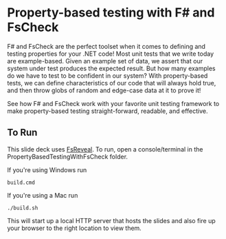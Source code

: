 # Property-based testing with F# and FsCheck

F# and FsCheck are the perfect toolset when it comes to defining and testing properties for your .NET code! Most unit tests that we write today are example-based. Given an example set of data, we assert that our system under test produces the expected result. But how many examples do we have to test to be confident in our system? With property-based tests, we can define characteristics of our code that will always hold true, and then throw globs of random and edge-case data at it to prove it!

See how F# and FsCheck work with your favorite unit testing framework to make property-based testing straight-forward, readable, and effective.

## To Run

This slide deck uses [FsReveal](https://github.com/fsprojects/FsReveal). To run, open a console/terminal in the PropertyBasedTestingWithFsCheck folder.

If you're using Windows run

```
build.cmd
```

If you're using a Mac run

``` 
./build.sh
```

This will start up a local HTTP server that hosts the slides and also fire up your browser to the right location to view them.

